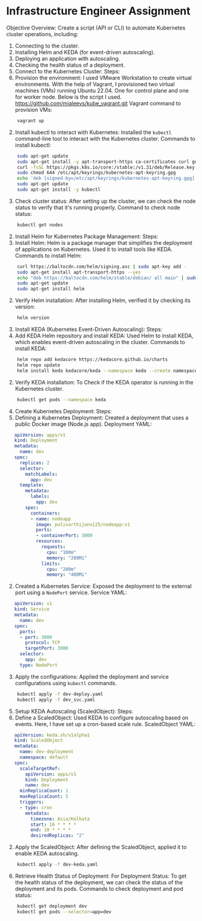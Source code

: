 # Infrastructure Engineer Assignment
Objective Overview:
Create a script (API or CLI) to automate Kubernetes cluster operations, including:
1. Connecting to the cluster.
2. Installing Helm and KEDA (for event-driven autoscaling).
3. Deploying an application with autoscaling.
4. Checking the health status of a deployment.
1. Connect to the Kubernetes Cluster:
Steps:
1. Provision the environment:
I used VMware Workstation to create virtual environments. With the help of Vagrant, I provisioned two virtual machines (VMs) running Ubuntu 22.04. One for control plane and one for worker node. Below is the script I used.
	https://github.com/mialeevs/kube_vagrant.git
Vagrant command to provision VMs:
```bash
   	vagrant up
```
2. Install kubectl to interact with Kubernetes:
 Installed the `kubectl` command-line tool to interact with the Kubernetes cluster.
 Commands to install kubectl:
```bash
   	sudo apt-get update
   	sudo apt-get install -y apt-transport-https ca-certificates curl gnupg
  	curl -fsSL https://pkgs.k8s.io/core:/stable:/v1.31/deb/Release.key | sudo 	gpg --dearmor - o /etc/apt/keyrings/kubernetes-apt-keyring.gpg
   	sudo chmod 644 /etc/apt/keyrings/kubernetes-apt-keyring.gpg
   	echo 'deb [signed-by=/etc/apt/keyrings/kubernetes-apt-keyring.gpg] 	https://pkgs.k8s.io/core:/stable:/v1.31/deb/ /' | sudo tee 	/etc/apt/sources.list.d/kubernetes.list
   	sudo apt-get update
   	sudo apt-get install -y kubectl
```

3. Check cluster status:
After setting up the cluster, we can check the node status to verify that it's running properly.
Command to check node status:
```bash
   	kubectl get nodes
```
2. Install Helm for Kubernetes Package Management:
Steps:
1. Install Helm:
 Helm is a package manager that simplifies the deployment of applications on Kubernetes. Used it to install tools like KEDA.
Commands to install Helm:
```bash
   	curl https://baltocdn.com/helm/signing.asc | sudo apt-key add -
   	sudo apt-get install apt-transport-https --yes
   	echo "deb https://baltocdn.com/helm/stable/debian/ all main" | sudo 	tee 	/etc/apt/sources.list.d/helm-stable-debian.list
   	sudo apt-get update
   	sudo apt-get install helm
```
2. Verify Helm installation:
 After installing Helm, verified it by checking its version:
```bash
   	helm version
```
3. Install KEDA (Kubernetes Event-Driven Autoscaling):
Steps:
1. Add KEDA Helm repository and install KEDA:
   Used Helm to install KEDA, which enables event-driven autoscaling in the cluster.
   Commands to install KEDA:
```bash
   	helm repo add kedacore https://kedacore.github.io/charts
   	helm repo update
   	helm install keda kedacore/keda --namespace keda --create namespace
```
2. Verify KEDA installation:
  To Check if the KEDA operator is running in the Kubernetes cluster.
```bash
	kubectl get pods --namespace keda
```
4. Create Kubernetes Deployment:
Steps:
1. Defining a Kubernetes Deployment:
Created a deployment that uses a public Docker image (Node.js app).
Deployment YAML:
```YAML
   apiVersion: apps/v1
   kind: Deployment
   metadata:
     name: dev
   spec:
     replicas: 2
     selector:
       matchLabels:
         app: dev
     template:
       metadata:
         labels:
           app: dev
       spec:
         containers:
         - name: nodeapp
           image: pulivarthijanvi25/nodeapp:v1
           ports:
           - containerPort: 3000
           resources:
             requests:
               cpu: "100m"
               memory: "200Mi"
             limits:
               cpu: "200m"
               memory: "400Mi"
```

2. Created a Kubernetes Service:
Exposed the deployment to the external port using a `NodePort` service.
Service YAML:
```YAML
   apiVersion: v1
   kind: Service
   metadata:
     name: dev
   spec:
     ports:
     - port: 3000
       protocol: TCP
       targetPort: 3000
     selector:
       app: dev
     type: NodePort
```
3. Apply the configurations:
 Applied the deployment and service configurations using `kubectl` commands.
```bash
 	kubectl apply -f dev-deploy.yaml
   	kubectl apply -f dev_svc.yaml
```
5. Setup KEDA Autoscaling (ScaledObject):
Steps:
1. Define a ScaledObject:
Used KEDA to configure autoscaling based on events. Here, I have set up a cron-based scale rule.
ScaledObject YAML:
```YAML
   apiVersion: keda.sh/v1alpha1
   kind: ScaledObject
   metadata:
     name: dev-deployment
     namespace: default
   spec:
     scaleTargetRef:
       apiVersion: apps/v1
       kind: Deployment
       name: dev
     minReplicaCount: 1
     maxReplicaCount: 5
     triggers:
     - type: cron
       metadata:
         timezone: Asia/Kolkata
         start: 16 * * * *
         end: 18 * * * *
         desiredReplicas: "2"
```
2. Apply the ScaledObject:
After defining the ScaledObject, applied it to enable KEDA autoscaling.
```bash
	kubectl apply -f dev-keda.yaml 
```
6. Retrieve Health Status of Deployment:
For Deployment Status:
 To get the health status of the deployment, we can check the status of the deployment and its pods.
Commands to check deployment and pod status:
```bash
	kubectl get deployment dev
   	kubectl get pods --selector=app=dev
```
